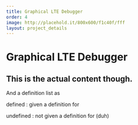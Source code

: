 ```yaml
---
title: Graphical LTE Debugger
order: 4
image: http://placehold.it/800x600/f1c40f/fff
layout: project_details
---
```


# Graphical LTE Debugger

## This is the actual content though.

And a definition list as 

defined
: given a definition for

undefined
: not given a definition for (duh)
